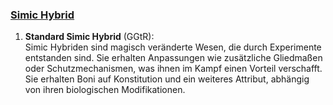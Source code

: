 
### [**Simic Hybrid**](http://dnd5e.wikidot.com/lineage:simic-hybrid)  

1. **Standard Simic Hybrid** (GGtR):  
   Simic Hybriden sind magisch veränderte Wesen, die durch Experimente entstanden sind. Sie erhalten Anpassungen wie zusätzliche Gliedmaßen oder Schutzmechanismen, was ihnen im Kampf einen Vorteil verschafft. Sie erhalten Boni auf Konstitution und ein weiteres Attribut, abhängig von ihren biologischen Modifikationen.